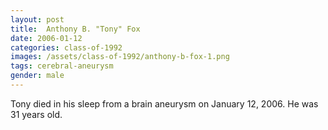 ```yaml
---
layout: post
title:  Anthony B. "Tony" Fox
date: 2006-01-12
categories: class-of-1992
images: /assets/class-of-1992/anthony-b-fox-1.png
tags: cerebral-aneurysm
gender: male
---
```

Tony died in his sleep from a brain aneurysm on January 12, 2006.  He was 31 years old.
